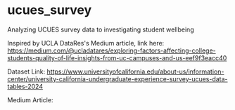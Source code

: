 # ucues_survey
Analyzing UCUES survey data to investigating student wellbeing

Inspired by UCLA DataRes's Medium article, link here: https://medium.com/@ucladatares/exploring-factors-affecting-college-students-quality-of-life-insights-from-uc-campuses-and-us-eef9f3eacc40

Dataset Link: https://www.universityofcalifornia.edu/about-us/information-center/university-california-undergraduate-experience-survey-ucues-data-tables-2024

Medium Article:
